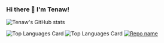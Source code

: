 ### Hi there 👋 I'm Tenaw!

<!--
**Tenaw-Worku/Tenaw-Worku** is a ✨ _special_ ✨ repository because its `README.md` (this file) appears on your GitHub profile.

Here are some ideas to get you started:

- 🔭 I’m currently working on ...
- 🌱 I’m currently learning ...
- 👯 I’m looking to collaborate on ...
- 🤔 I’m looking for help with ...
- 💬 Ask me about ...
- 📫 How to reach me: ...
- 😄 Pronouns: ...
- ⚡ Fun fact: ...
-->
![Tenaw's GitHub stats](https://github-readme-stats.vercel.app/api?username=Tenaw-Worku&show_icons=true&theme=react)
 
![Top Languages Card](https://github-readme-stats.vercel.app/api/top-langs/?username=Tenaw-Worku)
![Top Languages Card](https://github-readme-stats.vercel.app/api/top-langs/?username=Tenaw-Worku&layout=compact)
[![Repo name](https://github-readme-stats.vercel.app/api/pin/?username=Tenaw-Worku&repo=repo-name)](https://github.com/Tenaw-Worku/repo-name)
